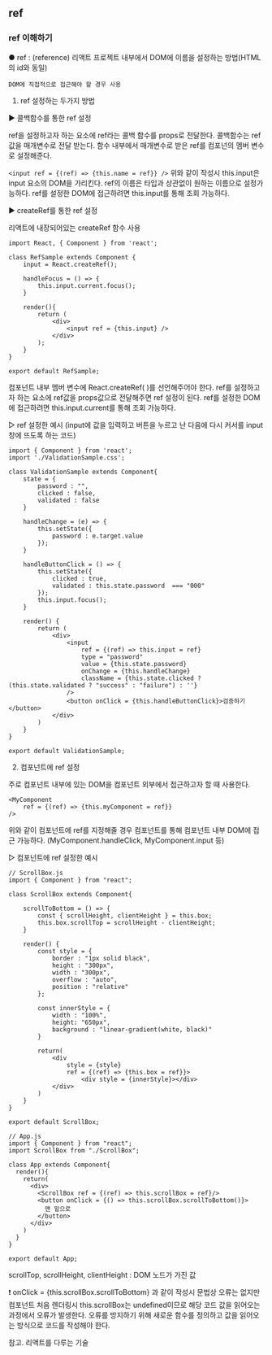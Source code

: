 ## ref

### ref 이해하기

● ref : (reference) 리액트 프로젝트 내부에서 DOM에 이름을 설정하는 방법(HTML의 id와 동일)

    DOM에 직접적으로 접근해야 할 경우 사용



1. ref 설정하는 두가지 방법



▶ 콜백함수를 통한 ref 설정

ref을 설정하고자 하는 요소에 ref라는 콜백 함수를 props로 전달한다. 콜백함수는 ref값을 매개변수로 전달 받는다. 함수 내부에서 매개변수로 받은 ref를 컴포넌의 멤버 변수로 설정해준다. 

```<input ref = {(ref) => {this.name = ref}} />```
위와 같이 작성시 this.input은 input 요소의 DOM을 가리킨다. ref의 이름은 타입과 상관없이 원하는 이름으로 설정가능하다. ref를 설정한 DOM에 접근하려면 this.input를 통해 조회 가능하다. 



▶ createRef를 통한 ref 설정

리액트에 내장되어있는 createRef 함수 사용
```
import React, { Component } from 'react';

class RefSample extends Component {
    input = React.createRef();
    
    handleFocus = () => {
    	this.input.current.focus();
    }
    
    render(){
    	return (
        	<div>
            	<input ref = {this.input} />
            </div>
        );
    }
}

export default RefSample;
```
컴포넌트 내부 멤버 변수에 React.createRef( )를 선언해주어야 한다. ref를 설정하고자 하는 요소에 ref값을 props값으로 전달해주면 ref 설정이 된다. ref를 설정한 DOM에 접근하려면 this.input.current를 통해 조회 가능하다.



▷ ref 설정한 예시 (input에 값을 입력하고 버튼을 누르고 난 다음에 다시 커서를 input창에 뜨도록 하는 코드)
```
import { Component } from 'react';
import './ValidationSample.css';

class ValidationSample extends Component{
    state = {
        password : "",
        clicked : false,
        validated : false
    }

    handleChange = (e) => {
        this.setState({
            password : e.target.value
        });
    }

    handleButtonClick = () => {
        this.setState({
            clicked : true,
            validated : this.state.password  === "000"
        });
        this.input.focus();
    }

    render() {
        return (
            <div>
                <input
                    ref = {(ref) => this.input = ref}
                    type = "password"
                    value = {this.state.password}
                    onChange = {this.handleChange}
                    className = {this.state.clicked ? (this.state.validated ? "success" : "failure") : ''}
                />
                <button onClick = {this.handleButtonClick}>검증하기</button>
            </div>
        )
    }
}

export default ValidationSample;
```

2. 컴포넌트에 ref 설정

주로 컴포넌트 내부에 있는 DOM을 컴포넌트 외부에서 접근하고자 할 때 사용한다. 
```
<MyComponent 
	ref = {(ref) => {this.myComponent = ref}}
/>
```
위와 같이 컴포넌트에 ref를 지정해줄 경우 컴포넌트를 통해 컴포넌트 내부 DOM에 접근 가능하다. (MyComponent.handleClick, MyComponent.input 등)



▷ 컴포넌트에 ref 설정한 예시
```
// ScrollBox.js
import { Component } from "react";

class ScrollBox extends Component{

    scrollToBottom = () => {
        const { scrollHeight, clientHeight } = this.box;
        this.box.scrollTop = scrollHeight - clientHeight;
    }

    render() {
        const style = {
            border : "1px solid black",
            height : "300px",
            width : "300px",
            overflow : "auto",
            position : "relative"
        };

        const innerStyle = {
            width : "100%",
            height: "650px",
            background : "linear-gradient(white, black)"
        }

        return(
            <div
                style = {style}
                ref = {(ref) => {this.box = ref}}>
                    <div style = {innerStyle}></div>
            </div>
        )
    }
}

export default ScrollBox;
```
```
// App.js
import { Component } from "react";
import ScrollBox from "./ScrollBox";

class App extends Component{
  render(){
    return(
      <div>
        <ScrollBox ref = {(ref) => this.scrollBox = ref}/>
        <button onClick = {() => this.scrollBox.scrollToBottom()}>
          맨 밑으로
        </button>
      </div>
    )
  }
}

export default App;
```
scrollTop, scrollHeight, clientHeight : DOM 노드가 가진 값



❗️ onClick = {this.scrollBox.scrollToBottom} 과 같이 작성시 문법상 오류는 없지만 컴포넌트 처음 렌더링시 this.scrollBox는 undefined이므로 해당 코드 값을 읽어오는 과정에서 
오류가 발생한다. 오류를 방지하기 위해 새로운 함수를 정의하고 값을 읽어오는 방식으로 코드를 작성해야 한다.

참고. 리액트를 다루는 기술
